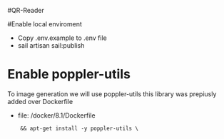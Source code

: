#QR-Reader

#Enable local enviroment
- Copy .env.example to .env file
- sail artisan sail:publish

# Enable poppler-utils 
To image generation we will use poppler-utils this library was prepiusly added over Dockerfile
- file: /docker/8.1/Dockerfile
```
    && apt-get install -y poppler-utils \
```
